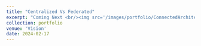 ```yaml
---
title: "Centralized Vs Federated"
excerpt: "Coming Next <br/><img src='/images/portfolio/ConnectedArchitectures.png'>"
collection: portfolio
venue: 'Vision'
date: 2024-02-17
---
```

